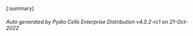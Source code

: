 






[:summary]

###### Auto generated by Pydio Cells Enterprise Distribution v4.0.2-rc1 on 21-Oct-2022
